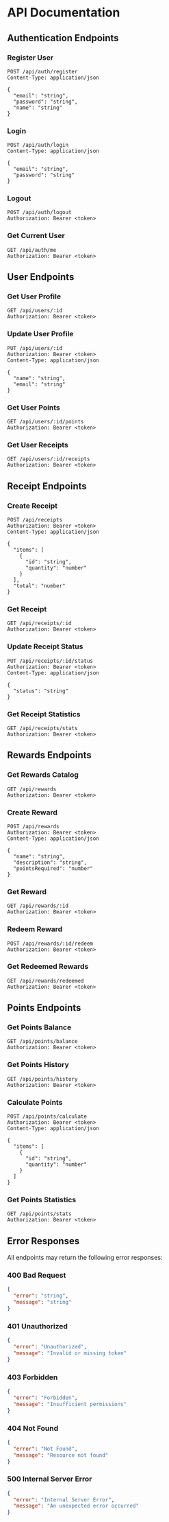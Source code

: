 # API Documentation

## Authentication Endpoints

### Register User
```http
POST /api/auth/register
Content-Type: application/json

{
  "email": "string",
  "password": "string",
  "name": "string"
}
```

### Login
```http
POST /api/auth/login
Content-Type: application/json

{
  "email": "string",
  "password": "string"
}
```

### Logout
```http
POST /api/auth/logout
Authorization: Bearer <token>
```

### Get Current User
```http
GET /api/auth/me
Authorization: Bearer <token>
```

## User Endpoints

### Get User Profile
```http
GET /api/users/:id
Authorization: Bearer <token>
```

### Update User Profile
```http
PUT /api/users/:id
Authorization: Bearer <token>
Content-Type: application/json

{
  "name": "string",
  "email": "string"
}
```

### Get User Points
```http
GET /api/users/:id/points
Authorization: Bearer <token>
```

### Get User Receipts
```http
GET /api/users/:id/receipts
Authorization: Bearer <token>
```

## Receipt Endpoints

### Create Receipt
```http
POST /api/receipts
Authorization: Bearer <token>
Content-Type: application/json

{
  "items": [
    {
      "id": "string",
      "quantity": "number"
    }
  ],
  "total": "number"
}
```

### Get Receipt
```http
GET /api/receipts/:id
Authorization: Bearer <token>
```

### Update Receipt Status
```http
PUT /api/receipts/:id/status
Authorization: Bearer <token>
Content-Type: application/json

{
  "status": "string"
}
```

### Get Receipt Statistics
```http
GET /api/receipts/stats
Authorization: Bearer <token>
```

## Rewards Endpoints

### Get Rewards Catalog
```http
GET /api/rewards
Authorization: Bearer <token>
```

### Create Reward
```http
POST /api/rewards
Authorization: Bearer <token>
Content-Type: application/json

{
  "name": "string",
  "description": "string",
  "pointsRequired": "number"
}
```

### Get Reward
```http
GET /api/rewards/:id
Authorization: Bearer <token>
```

### Redeem Reward
```http
POST /api/rewards/:id/redeem
Authorization: Bearer <token>
```

### Get Redeemed Rewards
```http
GET /api/rewards/redeemed
Authorization: Bearer <token>
```

## Points Endpoints

### Get Points Balance
```http
GET /api/points/balance
Authorization: Bearer <token>
```

### Get Points History
```http
GET /api/points/history
Authorization: Bearer <token>
```

### Calculate Points
```http
POST /api/points/calculate
Authorization: Bearer <token>
Content-Type: application/json

{
  "items": [
    {
      "id": "string",
      "quantity": "number"
    }
  ]
}
```

### Get Points Statistics
```http
GET /api/points/stats
Authorization: Bearer <token>
```

## Error Responses

All endpoints may return the following error responses:

### 400 Bad Request
```json
{
  "error": "string",
  "message": "string"
}
```

### 401 Unauthorized
```json
{
  "error": "Unauthorized",
  "message": "Invalid or missing token"
}
```

### 403 Forbidden
```json
{
  "error": "Forbidden",
  "message": "Insufficient permissions"
}
```

### 404 Not Found
```json
{
  "error": "Not Found",
  "message": "Resource not found"
}
```

### 500 Internal Server Error
```json
{
  "error": "Internal Server Error",
  "message": "An unexpected error occurred"
}
``` 